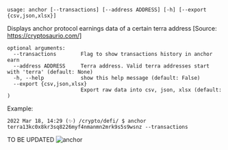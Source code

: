 ```
usage: anchor [--transactions] [--address ADDRESS] [-h] [--export {csv,json,xlsx}]
```

Displays anchor protocol earnings data of a certain terra address [Source: https://cryptosaurio.com/]

```
optional arguments:
  --transactions        Flag to show transactions history in anchor earn
  --address ADDRESS     Terra address. Valid terra addresses start with 'terra' (default: None)
  -h, --help            show this help message (default: False)
  --export {csv,json,xlsx}
                        Export raw data into csv, json, xlsx (default: )
```

Example:

```
2022 Mar 18, 14:29 (✨) /crypto/defi/ $ anchor terra13kc0x8kr3sq8226myf4nmanmn2mrk9s5s9wsnz --transactions
```

TO BE UPDATED
![anchor](https://user-images.githubusercontent.com/46355364/154049081-7f2298ba-8a0e-4aaa-a5b1-5bc4f92af312.png)
